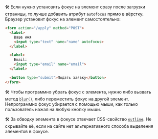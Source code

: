 🛠 Если нужно установить фокус на элемент сразу после загрузки страницы, то лучше добавить атрибут `autofocus` прямо в вёрстку. Браузер установит фокус на элемент самостоятельно:

```html
<form action="/apply" method="POST">
  <label>
    Ваше имя
    <input type="text" name="name" autofocus>
  </label>

  <label>
    Email:
    <input type="email" name="email">
  </label>

  <button type="submit">Подать заявку</button>
</form>
```

🛠 Чтобы программно убрать фокус с элемента, нужно либо вызвать метод [`blur()`](/js/element-blur/), либо переместить фокус на другой элемент. Непрограммно фокус убирается с помощью мыши, как только пользователь нажал на любую кнопку мыши.

🛠 За обводку элемента в фокусе отвечает CSS-свойство [`outline`](/css/outline/). Не скрывайте её, если на сайте нет альтернативного способа выделения элементов в фокусе.
